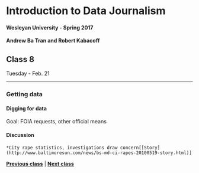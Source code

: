 # Introduction to Data Journalism
  
#### Wesleyan University - Spring 2017
  
**Andrew Ba Tran and Robert Kabacoff**
  
## Class 8
Tuesday - Feb. 21
                             
----
                             
### Getting data
                             
#### Digging for data
                             
Goal: FOIA requests, other official means
                             
#### Discussion

    *City rape statistics, investigations draw concern[[Story](http://www.baltimoresun.com/news/bs-md-ci-rapes-20100519-story.html)]
                                 
                   
**[Previous class](class7.md)** | **[Next class](class9.md)**
